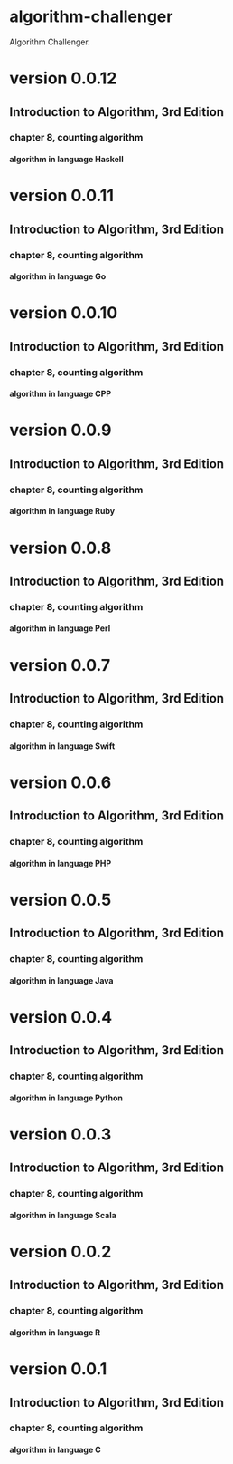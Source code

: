# algorithm-challenger
Algorithm Challenger.

# version 0.0.12
## Introduction to Algorithm, 3rd Edition
### chapter 8, counting algorithm
#### algorithm in language Haskell

# version 0.0.11
## Introduction to Algorithm, 3rd Edition
### chapter 8, counting algorithm
#### algorithm in language Go

# version 0.0.10
## Introduction to Algorithm, 3rd Edition
### chapter 8, counting algorithm
#### algorithm in language CPP

# version 0.0.9
## Introduction to Algorithm, 3rd Edition
### chapter 8, counting algorithm
#### algorithm in language Ruby

# version 0.0.8
## Introduction to Algorithm, 3rd Edition
### chapter 8, counting algorithm
#### algorithm in language Perl

# version 0.0.7
## Introduction to Algorithm, 3rd Edition
### chapter 8, counting algorithm
#### algorithm in language Swift

# version 0.0.6
## Introduction to Algorithm, 3rd Edition
### chapter 8, counting algorithm
#### algorithm in language PHP

# version 0.0.5
## Introduction to Algorithm, 3rd Edition
### chapter 8, counting algorithm
#### algorithm in language Java

# version 0.0.4
## Introduction to Algorithm, 3rd Edition
### chapter 8, counting algorithm
#### algorithm in language Python

# version 0.0.3
## Introduction to Algorithm, 3rd Edition
### chapter 8, counting algorithm
#### algorithm in language Scala

# version 0.0.2
## Introduction to Algorithm, 3rd Edition
### chapter 8, counting algorithm
#### algorithm in language R

# version 0.0.1
## Introduction to Algorithm, 3rd Edition
### chapter 8, counting algorithm
#### algorithm in language C
